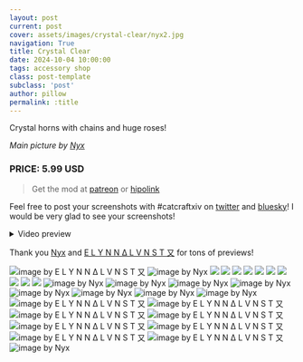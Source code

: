```yaml
---
layout: post
current: post
cover: assets/images/crystal-clear/nyx2.jpg
navigation: True
title: Crystal Clear
date: 2024-10-04 10:00:00
tags: accessory shop
class: post-template
subclass: 'post'
author: pillow
permalink: :title
---
```


Crystal horns with chains and huge roses!

*Main picture by [Nyx](https://bsky.app/profile/tsukuyomi.bsky.social/post/3l6xowjah2f2h)*

### PRICE: 5.99 USD

> Get the mod at [patreon](https://www.patreon.com/catcraftFFXIV/shop/crystal-clear-horns-516913?source=storefront) or [hipolink](https://hipolink.me/pomigrein/products/crystal-clear--horns)

Feel free to post your screenshots with #catcraftxiv on [twitter](https://x.com/hashtag/catcraftxiv?src=hashtag_click) and [bluesky](https://bsky.app/hashtag/catcraftxiv)! I would be very glad to see your screenshots!

<details>
  <summary>Video preview</summary>
  <iframe src="https://www.youtube.com/embed/BYw_YHksPd0" width="720" height="405" frameborder="0" webkitallowfullscreen mozallowfullscreen allowfullscreen></iframe>
</details>

Thank you [Nyx](https://bsky.app/profile/tsukuyomi.bsky.social) and [E L Y N N Δ L V N S T 又](https://x.com/neongraves_) for tons of previews!

<img src="/catalogue/assets/images/crystal-clear/Screenshot_2024-12-10_135318.jpg" title="image by E L Y N N Δ L V N S T 又"/>
<img src="/catalogue/assets/images/crystal-clear/tsukuyomi 3l7bgtchkrt27_p0.jpg" title="image by Nyx"/>
<img src="/catalogue/assets/images/crystal-clear/pic1.jpg"/>
<img src="/catalogue/assets/images/crystal-clear/pic2.jpg"/>
<img src="/catalogue/assets/images/crystal-clear/pic3.jpg"/>
<img src="/catalogue/assets/images/crystal-clear/pic4.jpg"/>
<img src="/catalogue/assets/images/crystal-clear/pic5.jpg"/>
<img src="/catalogue/assets/images/crystal-clear/pic5-1.jpg"/>
<img src="/catalogue/assets/images/crystal-clear/pic6.jpg"/>
<img src="/catalogue/assets/images/crystal-clear/pic7.jpg"/>
<img src="/catalogue/assets/images/crystal-clear/pic8.jpg"/>
<img src="/catalogue/assets/images/crystal-clear/pic9.jpg"/>
<img src="/catalogue/assets/images/crystal-clear/nyx1.jpg" title="image by Nyx"/>
<img src="/catalogue/assets/images/crystal-clear/nyx3.jpg" title="image by Nyx"/>
<img src="/catalogue/assets/images/crystal-clear/nyx4.jpg" title="image by Nyx"/>
<img src="/catalogue/assets/images/crystal-clear/nyx5.jpg" title="image by Nyx"/>
<img src="/catalogue/assets/images/crystal-clear/nyx6.jpg" title="image by Nyx"/>
<img src="/catalogue/assets/images/crystal-clear/nyx7.jpg" title="image by Nyx"/>
<img src="/catalogue/assets/images/crystal-clear/nyx8.jpg" title="image by Nyx"/>
<img src="/catalogue/assets/images/crystal-clear/tsukuyomi 3l7hf37v5kt2q_p0.jpg" title="image by Nyx"/>
<img src="/catalogue/assets/images/crystal-clear/Screenshot_2024-12-09_173647_processed3.jpg" title="image by E L Y N N Δ L V N S T 又"/>
<img src="/catalogue/assets/images/crystal-clear/Screenshot_2024-12-10_001652.jpg" title="image by E L Y N N Δ L V N S T 又"/>
<img src="/catalogue/assets/images/crystal-clear/Screenshot_2024-12-10_205952.jpg" title="image by E L Y N N Δ L V N S T 又"/>
<img src="/catalogue/assets/images/crystal-clear/Snow_dayt.jpg" title="image by E L Y N N Δ L V N S T 又"/>
<img src="/catalogue/assets/images/crystal-clear/Screenshot_2024-12-16_111718.jpg" title="image by E L Y N N Δ L V N S T 又"/>
<img src="/catalogue/assets/images/crystal-clear/Screenshot_2024-12-16_175132.jpg" title="image by E L Y N N Δ L V N S T 又"/>
<img src="/catalogue/assets/images/crystal-clear/Screenshot_2024-12-18_122809.jpg" title="image by E L Y N N Δ L V N S T 又"/>
<img src="/catalogue/assets/images/crystal-clear/Screenshot_2024-12-18_133945.jpg" title="image by E L Y N N Δ L V N S T 又"/>
<img src="/catalogue/assets/images/crystal-clear/nyx2.jpg" title="image by Nyx"/>
